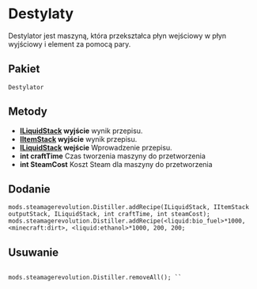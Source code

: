 # Destylaty

Destylator jest maszyną, która przekształca płyn wejściowy w płyn wyjściowy i element za pomocą pary.

## Pakiet
`Destylator`

## Metody

- **[ILiquidStack](/Vanilla/Liquids/ILiquidStack/) wyjście** wynik przepisu.
- **[IItemStack](/Vanilla/Items/IItemStack/) wyjście** wynik przepisu.
- **[ILiquidStack](/Vanilla/Liquids/ILiquidStack/) wejście** Wprowadzenie przepisu.
- **int craftTime** Czas tworzenia maszyny do przetworzenia
- **int SteamCost** Koszt Steam dla maszyny do przetworzenia

## Dodanie

```zenscript
mods.steamagerevolution.Distiller.addRecipe(ILiquidStack, IItemStack outputStack, ILiquidStack, int craftTime, int steamCost);
mods.steamagerevolution.Distiller.addRecipe(<liquid:bio_fuel>*1000, <minecraft:dirt>, <liquid:ethanol>*1000, 200, 200;
```

## Usuwanie

```zenscript mods.steamagerevolution.Distiller.removeRecipe(IItemStack outputStack, ILiquidStack); mods.steamagerevolution.Distiller.removeRecipe(<minecraft:cobblestone>, <liquid:lava>);

mods.steamagerevolution.Distiller.removeAll(); ``
